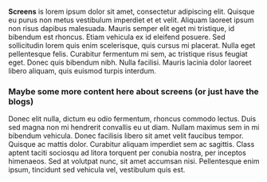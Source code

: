 **Screens** is lorem ipsum dolor sit amet, consectetur
adipiscing elit. Quisque eu purus non metus vestibulum imperdiet et et velit.
Aliquam laoreet ipsum non risus dapibus malesuada. Mauris semper elit eget
mi tristique, id bibendum est rhoncus. Etiam vehicula ex id eleifend posuere.
Sed sollicitudin lorem quis enim scelerisque, quis cursus mi placerat. Nulla
eget pellentesque felis. Curabitur fermentum mi sem, ac tristique risus feugiat
eget. Donec quis bibendum nibh. Nulla facilisi. Mauris lacinia dolor laoreet
 libero aliquam, quis euismod turpis interdum.
    
### Maybe some more content here about screens (or just have the blogs)
Donec elit nulla, dictum eu odio fermentum, rhoncus commodo lectus. Duis sed magna non mi hendrerit convallis eu ut diam. Nullam maximus sem in mi bibendum vehicula. Donec facilisis libero sit amet velit faucibus tempor. Quisque ac mattis dolor. Curabitur aliquam imperdiet sem ac sagittis. Class aptent taciti sociosqu ad litora torquent per conubia nostra, per inceptos himenaeos. Sed at volutpat nunc, sit amet accumsan nisi. Pellentesque enim ipsum, tincidunt sed vehicula vel, vestibulum
quis est.